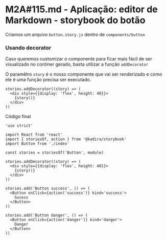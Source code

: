 # M2A#115.md - Aplicação: editor de Markdown - storybook do botão
Criamos um arquivo `button.story.js` dentro de `components/button`

### Usando decorator
Caso queremos customizar o componente para ficar mais fácil de ser visualizado no continer gerado, basta utilizar a função `addDecorator`

O paramêtro `story` é o nosso componente que vai ser renderizado e como ele é uma função precisa ser executado.

```
stories.addDecorator((story) => (
  <div style={{display: 'flex', height: 40}}>
    {story()}
  </div>
))
```

Código final
```
'use strict'

import React from 'react'
import { storiesOf, action } from '@kadira/storybook'
import Button from './index'

const stories = storiesOf('Button', module)

stories.addDecorator((story) => (
  <div style={{display: 'flex', height: 40}}>
    {story()}
  </div>
))

stories.add('Button success', () => (
  <Button onClick={action('success')} kind='success'>
    Sucess
  </Button>
))

stories.add('Button danger', () => (
  <Button onClick={action('danger')} kind='danger'>
    Danger
  </Button>
))

```
